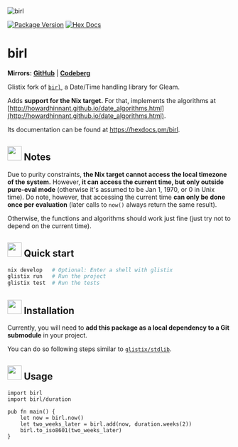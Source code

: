 ![birl](https://raw.githubusercontent.com/massivefermion/birl/main/banner.png)

[![Package Version](https://img.shields.io/hexpm/v/birl)](https://hex.pm/packages/birl)
[![Hex Docs](https://img.shields.io/badge/hex-docs-ffaff3)](https://hexdocs.pm/birl/)

# birl

**Mirrors:** [**GitHub**](https://github.com/Glistix/birl) | [**Codeberg**](https://codeberg.org/Glistix/birl)

Glistix fork of [`birl`](https://github.com/massivefermion/birl), a Date/Time handling library for Gleam.

Adds **support for the Nix target.** For that, implements the algorithms at [http://howardhinnant.github.io/date_algorithms.html](http://howardhinnant.github.io/date_algorithms.html).

Its documentation can be found at <https://hexdocs.pm/birl>.

## <img width=32 src="https://raw.githubusercontent.com/massivefermion/birl/main/icon.png"> Notes

Due to purity constraints, **the Nix target cannot access the local timezone of the system.**
However, **it can access the current time, but only outside pure-eval mode** (otherwise it's
assumed to be Jan 1, 1970, or 0 in Unix time). Do note, however, that accessing the current time
**can only be done once per evaluation** (later calls to `now()` always return the same result).

Otherwise, the functions and algorithms should work just fine (just try not to depend on the
current time).

## <img width=32 src="https://raw.githubusercontent.com/massivefermion/birl/main/icon.png"> Quick start

```sh
nix develop   # Optional: Enter a shell with glistix
glistix run   # Run the project
glistix test  # Run the tests
```

## <img width=32 src="https://raw.githubusercontent.com/massivefermion/birl/main/icon.png"> Installation

Currently, you will need to **add this package as a local dependency to a Git submodule**
in your project.

You can do so following steps similar to [`glistix/stdlib`](https://github.com/glistix/stdlib).

## <img width=32 src="https://raw.githubusercontent.com/massivefermion/birl/main/icon.png"> Usage

```gleam
import birl
import birl/duration

pub fn main() {
    let now = birl.now()
    let two_weeks_later = birl.add(now, duration.weeks(2))
    birl.to_iso8601(two_weeks_later)
}
```
